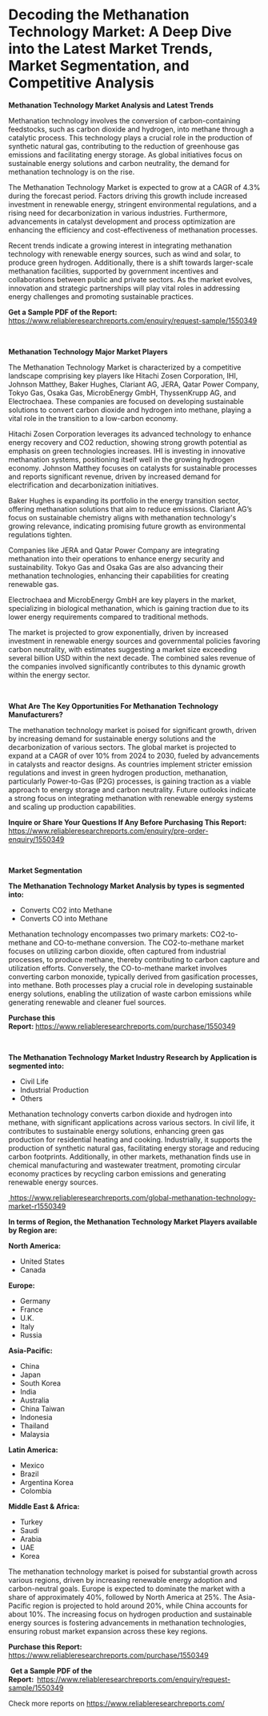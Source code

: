 <p><h1>Decoding the Methanation Technology Market: A Deep Dive into the Latest Market Trends, Market Segmentation, and Competitive Analysis</h1></p><p><strong>Methanation Technology Market Analysis and Latest Trends</strong></p>
<p><p>Methanation technology involves the conversion of carbon-containing feedstocks, such as carbon dioxide and hydrogen, into methane through a catalytic process. This technology plays a crucial role in the production of synthetic natural gas, contributing to the reduction of greenhouse gas emissions and facilitating energy storage. As global initiatives focus on sustainable energy solutions and carbon neutrality, the demand for methanation technology is on the rise.</p><p>The Methanation Technology Market is expected to grow at a CAGR of 4.3% during the forecast period. Factors driving this growth include increased investment in renewable energy, stringent environmental regulations, and a rising need for decarbonization in various industries. Furthermore, advancements in catalyst development and process optimization are enhancing the efficiency and cost-effectiveness of methanation processes. </p><p>Recent trends indicate a growing interest in integrating methanation technology with renewable energy sources, such as wind and solar, to produce green hydrogen. Additionally, there is a shift towards larger-scale methanation facilities, supported by government incentives and collaborations between public and private sectors. As the market evolves, innovation and strategic partnerships will play vital roles in addressing energy challenges and promoting sustainable practices.</p></p>
<p><strong>Get a Sample PDF of the Report:&nbsp;</strong> <a href="https://www.reliableresearchreports.com/enquiry/request-sample/1550349?utm_campaign=3573&utm_medium=2&utm_source=Github&utm_content=ia&utm_term=31032025&utm_id=methanation-technology">https://www.reliableresearchreports.com/enquiry/request-sample/1550349</a></p>
<p>&nbsp;</p>
<p><strong>Methanation Technology Major Market Players</strong></p>
<p><p>The Methanation Technology Market is characterized by a competitive landscape comprising key players like Hitachi Zosen Corporation, IHI, Johnson Matthey, Baker Hughes, Clariant AG, JERA, Qatar Power Company, Tokyo Gas, Osaka Gas, MicrobEnergy GmbH, ThyssenKrupp AG, and Electrochaea. These companies are focused on developing sustainable solutions to convert carbon dioxide and hydrogen into methane, playing a vital role in the transition to a low-carbon economy.</p><p>Hitachi Zosen Corporation leverages its advanced technology to enhance energy recovery and CO2 reduction, showing strong growth potential as emphasis on green technologies increases. IHI is investing in innovative methanation systems, positioning itself well in the growing hydrogen economy. Johnson Matthey focuses on catalysts for sustainable processes and reports significant revenue, driven by increased demand for electrification and decarbonization initiatives.</p><p>Baker Hughes is expanding its portfolio in the energy transition sector, offering methanation solutions that aim to reduce emissions. Clariant AG’s focus on sustainable chemistry aligns with methanation technology's growing relevance, indicating promising future growth as environmental regulations tighten.</p><p>Companies like JERA and Qatar Power Company are integrating methanation into their operations to enhance energy security and sustainability. Tokyo Gas and Osaka Gas are also advancing their methanation technologies, enhancing their capabilities for creating renewable gas.</p><p>Electrochaea and MicrobEnergy GmbH are key players in the market, specializing in biological methanation, which is gaining traction due to its lower energy requirements compared to traditional methods.</p><p>The market is projected to grow exponentially, driven by increased investment in renewable energy sources and governmental policies favoring carbon neutrality, with estimates suggesting a market size exceeding several billion USD within the next decade. The combined sales revenue of the companies involved significantly contributes to this dynamic growth within the energy sector.</p></p>
<p>&nbsp;</p>
<p><strong>What Are The Key Opportunities For Methanation Technology Manufacturers?</strong></p>
<p><p>The methanation technology market is poised for significant growth, driven by increasing demand for sustainable energy solutions and the decarbonization of various sectors. The global market is projected to expand at a CAGR of over 10% from 2024 to 2030, fueled by advancements in catalysts and reactor designs. As countries implement stricter emission regulations and invest in green hydrogen production, methanation, particularly Power-to-Gas (P2G) processes, is gaining traction as a viable approach to energy storage and carbon neutrality. Future outlooks indicate a strong focus on integrating methanation with renewable energy systems and scaling up production capabilities.</p></p>
<p><strong>Inquire or Share Your Questions If Any Before Purchasing This Report:</strong> <a href="https://www.reliableresearchreports.com/enquiry/pre-order-enquiry/1550349?utm_campaign=3573&utm_medium=2&utm_source=Github&utm_content=ia&utm_term=31032025&utm_id=methanation-technology">https://www.reliableresearchreports.com/enquiry/pre-order-enquiry/1550349</a></p>
<p>&nbsp;</p>
<p><strong>Market Segmentation</strong></p>
<p><strong>The Methanation Technology Market Analysis by types is segmented into:</strong></p>
<p><ul><li>Converts CO2 into Methane</li><li>Converts CO into Methane</li></ul></p>
<p><p>Methanation technology encompasses two primary markets: CO2-to-methane and CO-to-methane conversion. The CO2-to-methane market focuses on utilizing carbon dioxide, often captured from industrial processes, to produce methane, thereby contributing to carbon capture and utilization efforts. Conversely, the CO-to-methane market involves converting carbon monoxide, typically derived from gasification processes, into methane. Both processes play a crucial role in developing sustainable energy solutions, enabling the utilization of waste carbon emissions while generating renewable and cleaner fuel sources.</p></p>
<p><strong>Purchase this Report:&nbsp;</strong><a href="https://www.reliableresearchreports.com/purchase/1550349?utm_campaign=3573&utm_medium=2&utm_source=Github&utm_content=ia&utm_term=31032025&utm_id=methanation-technology">https://www.reliableresearchreports.com/purchase/1550349</a></p>
<p>&nbsp;</p>
<p><strong>The Methanation Technology Market Industry Research by Application is segmented into:</strong></p>
<p><ul><li>Civil Life</li><li>Industrial Production</li><li>Others</li></ul></p>
<p><p>Methanation technology converts carbon dioxide and hydrogen into methane, with significant applications across various sectors. In civil life, it contributes to sustainable energy solutions, enhancing green gas production for residential heating and cooking. Industrially, it supports the production of synthetic natural gas, facilitating energy storage and reducing carbon footprints. Additionally, in other markets, methanation finds use in chemical manufacturing and wastewater treatment, promoting circular economy practices by recycling carbon emissions and generating renewable energy sources.</p></p>
<p><a href="https://www.reliableresearchreports.com/global-methanation-technology-market-r1550349?utm_campaign=3573&utm_medium=2&utm_source=Github&utm_content=ia&utm_term=31032025&utm_id=methanation-technology">&nbsp;https://www.reliableresearchreports.com/global-methanation-technology-market-r1550349</a></p>
<p><strong>In terms of Region, the Methanation Technology Market Players available by Region are:</strong></p>
<p>
    <p> <strong> North America: </strong>
        <ul>
            <li>United States</li>
            <li>Canada</li>
        </ul>
        </p> 
    <p> <strong> Europe: </strong>
        <ul>
            <li>Germany</li>
            <li>France</li>
            <li>U.K.</li>
            <li>Italy</li>
            <li>Russia</li>
        </ul>
        </p> 
    <p> <strong> Asia-Pacific: </strong>
        <ul>
            <li>China</li>
            <li>Japan</li>
            <li>South Korea</li>
            <li>India</li>
            <li>Australia</li>
            <li>China Taiwan</li>
            <li>Indonesia</li>
            <li>Thailand</li>
            <li>Malaysia</li>
        </ul>
        </p> 
    <p> <strong> Latin America: </strong>
        <ul>
            <li>Mexico</li>
            <li>Brazil</li>
            <li>Argentina Korea</li>
            <li>Colombia</li>
        </ul>
        </p> 
    <p> <strong> Middle East & Africa: </strong>
        <ul>
            <li>Turkey</li>
            <li>Saudi</li>
            <li>Arabia</li>
            <li>UAE</li>
            <li>Korea</li>
        </ul>
    </p>
    </p>
<p><p>The methanation technology market is poised for substantial growth across various regions, driven by increasing renewable energy adoption and carbon-neutral goals. Europe is expected to dominate the market with a share of approximately 40%, followed by North America at 25%. The Asia-Pacific region is projected to hold around 20%, while China accounts for about 10%. The increasing focus on hydrogen production and sustainable energy sources is fostering advancements in methanation technologies, ensuring robust market expansion across these key regions.</p></p>
<p><strong>Purchase this Report: </strong><a href="https://www.reliableresearchreports.com/purchase/1550349?utm_campaign=3573&utm_medium=2&utm_source=Github&utm_content=ia&utm_term=31032025&utm_id=methanation-technology">https://www.reliableresearchreports.com/purchase/1550349</a></p>
<p>&nbsp;<strong>Get a Sample PDF of the Report:&nbsp;&nbsp;</strong><a href="https://www.reliableresearchreports.com/enquiry/request-sample/1550349?utm_campaign=3573&utm_medium=2&utm_source=Github&utm_content=ia&utm_term=31032025&utm_id=methanation-technology">https://www.reliableresearchreports.com/enquiry/request-sample/1550349</a></p>
<p><strong></strong></p>
<p>Check more reports on <a href="https://www.reliableresearchreports.com/?utm_campaign=3573&utm_medium=2&utm_source=Github&utm_content=ia&utm_term=31032025&utm_id=methanation-technology">https://www.reliableresearchreports.com/</a></p>